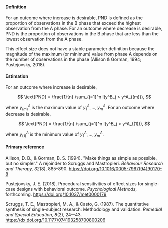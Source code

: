 #### Definition 

For an outcome where increase is desirable, PND is defined as the proportion of observations in the B phase that exceed the highest observation from the A phase. For an outcome where decrease is desirable, PND is the proportion of observations in the B phase that are less than the lowest observation from the A phase. 

This effect size does not have a stable parameter definition because the magnitude of the maximum (or minimum) value from phase A depends on the number of observations in the phase (Allison & Gorman, 1994; Pustejovsky, 2018). 

#### Estimation

For an outcome where increase is desirable, 

$$
\text{PND} = \frac{1}{n} \sum_{j=1}^n I(y^B_j > y^A_{(m)}),
$$

where $y^A_{(m)}$ is the maximum value of $y^A_1,...,y^A_m$. For an outcome where decrease is desirable, 

$$
\text{PND} = \frac{1}{n} \sum_{j=1}^n I(y^B_j < y^A_{(1)}),
$$

where $y^A_{(1)}$ is the minimum value of $y^A_1,...,y^A_m$. 

#### Primary reference

Allison, D. B., & Gorman, B. S. (1994). "Make things as simple as possible, but no simpler." A rejoinder to Scruggs and Mastropieri. _Behaviour Research and Therapy, 32_(8), 885–890. https://doi.org/10.1016/0005-7967(94)90170-8

Pustejovsky, J. E. (2018). Procedural sensitivities of effect sizes for single-case designs with behavioral outcome. _Psychological Methods_, forthcoming. https://doi.org/10.1037/met0000179

Scruggs, T. E., Mastropieri, M. A., & Casto, G. (1987). The quantitative synthesis of single-subject research: Methodology and validation. _Remedial and Special Education, 8_(2), 24--43. https://dx.doi.org/10.1177/074193258700800206

